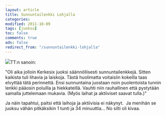 ```yaml
--- 
layout: article 
title: Sunnuntailenkki Lohjalla 
categories: 
modified: 2011-10-09 
tags: [juoksu]
toc: false 
comments: true 
ads: false 
redirect_from: "/sunnuntailenkki-lohjalla" 
--- 
```


![](/Media/Default/BlogPost/blog/sunnuntailenkki-lohjalla/02102011092.jpg)TT:n
sanoin:

"Oli aika jolloin Kerkesix juoksi säännöllisesti
sunnuntailenkkejä. Sitten kaikista tuli lihavia ja laiskoja. Tästä
huolimatta voitaisiin kokeilla taas elvyttää tätä perinnettä. Ensi
sunnuntaina juostaan noin puolentoista tunnin lenkki pääosin poluilla ja
hiekkateillä. Vauhti niin rauhallinen että pystytään samalla juttelemaan
mukavia. (Myös laihat ja aktiiviset saavat tulla.)"

Ja näin tapahtui, paitsi että laihoja ja aktiivisia ei näkynyt.  Ja
menihän se juoksu vähän pitkäksikin 1 tunti ja 34 minuuttia... No silti
oli kivaa.

